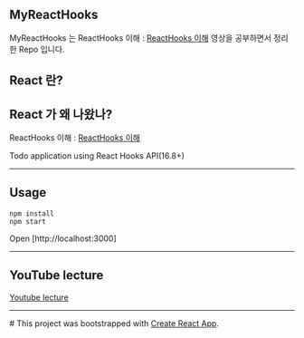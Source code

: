 ## MyReactHooks
MyReactHooks 는 ReactHooks 이해 : [ReactHooks 이해](https://www.youtube.com/playlist?list=PLAHa1zfLtLiMukrBDWr-o0q-At7oARwXv)
 영상을 공부하면서 정리한 Repo 입니다.

## React 란?

## React 가 왜 나왔나?


ReactHooks 이해 : [ReactHooks 이해](https://www.youtube.com/playlist?list=PLAHa1zfLtLiMukrBDWr-o0q-At7oARwXv)

Todo application using React Hooks API(16.8+)

-----
## Usage

```shell
npm install
npm start
```
Open [http://localhost:3000]

-----
## YouTube lecture
[Youtube lecture](https://www.youtube.com/playlist?list=PLAHa1zfLtLiMukrBDWr-o0q-At7oARwXv)

------
\# This project was bootstrapped with [Create React App](https://github.com/facebook/create-react-app).
